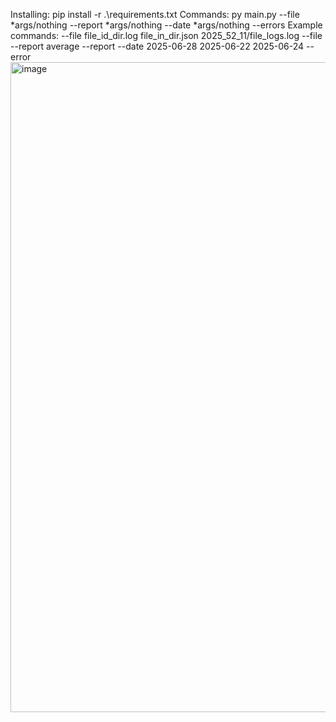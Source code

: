 Installing:
  pip install -r .\requirements.txt
Commands:
  py main.py --file *args/nothing --report *args/nothing --date *args/nothing --errors
Example commands:
        --file file_id_dir.log file_in_dir.json 2025_52_11/file_logs.log
        --file
        --report average
        --report
        --date 2025-06-28 2025-06-22 2025-06-24
        --error
<img width="960" height="1040" alt="image" src="https://github.com/user-attachments/assets/7eb14c2d-a1f3-4373-b316-56d57806bfa4" />
